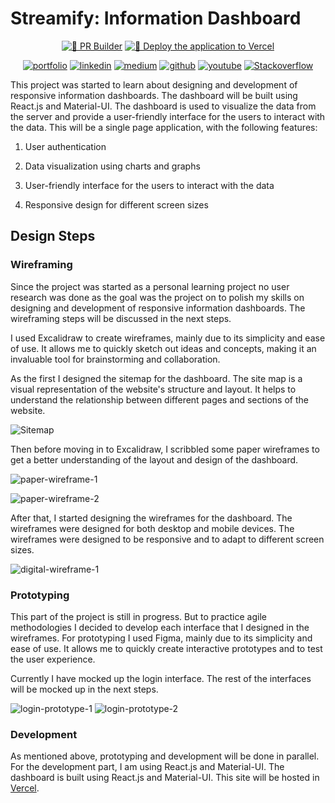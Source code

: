 # Streamify: Information Dashboard

<div align="center">
  <a href="https://github.com/Achintha444/Streamify/blob/main/.github/workflows/pr-builder.yml"><img src="https://github.com/asgardeo/mobile-ui-sdks/actions/workflows/pr-builder.yml/badge.svg" alt="👷 PR Builder"></a>
  <a href="https://github.com/Achintha444/Streamify/blob/main/.github/workflows/deploy.yml"><img src="https://github.com/asgardeo/mobile-ui-sdks/actions/workflows/deploy.yml/badge.svg" alt="🚀 Deploy the application to Vercel"></a>
  
  <a href="https://achintha-isuru.vercel.app/"><img src="https://img.shields.io/badge/view_my-portfolio-violet" alt="portfolio"></a>
  <a href="https://www.linkedin.com/in/achintha-isuru/"><img src="https://img.shields.io/badge/Linkedin-%230077B5.svg?logo=linkedin&logoColor=white" alt="linkedin"></a>
  <a href="https://medium.com/@achinthaisuru444"><img src="https://img.shields.io/badge/Medium-%23000000.svg?logo=medium&logoColor=white" alt="medium"></a>
  <a href="https://github.com/Achintha444"><img src="https://img.shields.io/badge/GitHub-%23121011.svg?logo=github&logoColor=white" alt="github"></a>
<a href="https://www.youtube.com/@achinthaisuru8047"><img src="https://img.shields.io/badge/YouTube-%23FF0000.svg?logo=YouTube&logoColor=white" alt="youtube"></a>
  <a href="https://stackoverflow.com/users/10601286/achintha-isuru"><img src="https://img.shields.io/badge/Stackoverflow-orange" alt="Stackoverflow"></a>
</div>

This project was started to learn about designing and development of responsive information dashboards. The dashboard will be built using React.js and Material-UI. The dashboard is used to visualize the data from the server and provide a user-friendly interface for the users to interact with the data. This will be a single page application, with the following features:

1. User authentication

2. Data visualization using charts and graphs

3. User-friendly interface for the users to interact with the data

4. Responsive design for different screen sizes

## Design Steps

### Wireframing

Since the project was started as a personal learning project no user research was done as the goal was the project on to polish my skills on designing and development of responsive information dashboards. The wireframing steps will be discussed in the next steps.

I used Excalidraw to create wireframes, mainly due to its simplicity and ease of use. It allows me to quickly sketch out ideas and concepts, making it an invaluable tool for brainstorming and collaboration.

As the first I designed the sitemap for the dashboard. The site map is a visual representation of the website's structure and layout. It helps to understand the relationship between different pages and sections of the website.

![Sitemap](https://github.com/Achintha444/Streamify/blob/main/readme-assets/streamify-1.webp)

Then before moving in to Excalidraw, I scribbled some paper wireframes to get a better understanding of the layout and design of the dashboard.

![paper-wireframe-1](https://github.com/Achintha444/Streamify/blob/main/readme-assets/streamify-3.webp)

![paper-wireframe-2](https://github.com/Achintha444/Streamify/blob/main/readme-assets/streamify-4.webp)

After that, I started designing the wireframes for the dashboard. The wireframes were designed for both desktop and mobile devices. The wireframes were designed to be responsive and to adapt to different screen sizes.

![digital-wireframe-1](https://github.com/Achintha444/Streamify/blob/main/readme-assets/streamify-2.webp)

### Prototyping
This part of the project is still in progress. But to practice agile methodologies I decided to develop each interface that I designed in the wireframes. For prototyping I used Figma, mainly due to its simplicity and ease of use. It allows me to quickly create interactive prototypes and to test the user experience.

Currently I have mocked up the login interface. The rest of the interfaces will be mocked up in the next steps.

![login-prototype-1](https://github.com/Achintha444/Streamify/blob/main/readme-assets/streamify-5.webp)
![login-prototype-2](https://github.com/Achintha444/Streamify/blob/main/readme-assets/streamify-6.webp)

### Development
As mentioned above, prototyping and development will be done in parallel. For the development part, I am using React.js and Material-UI. The dashboard is built using React.js and Material-UI. This site will be hosted in [Vercel](https://streamify-gilt.vercel.app/).
